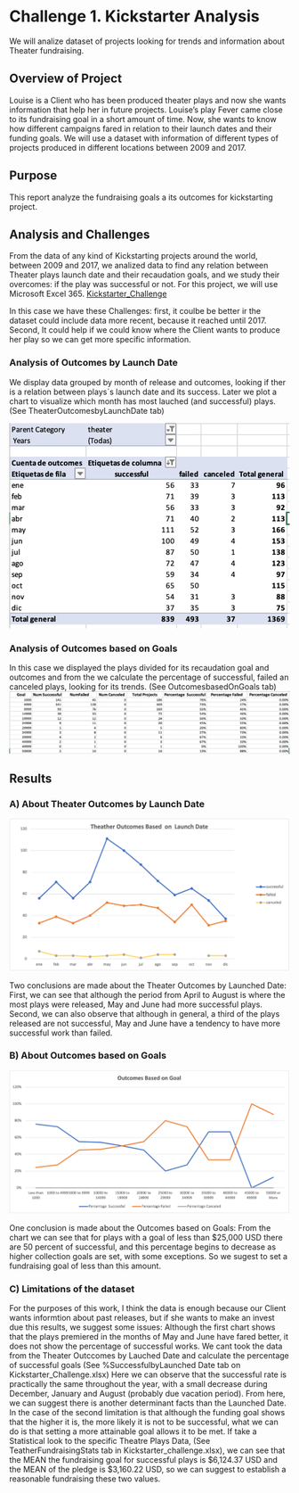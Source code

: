 # Challenge 1. Kickstarter Analysis 
We will analize dataset of projects looking for trends and information about Theater fundraising. 

## Overview of Project
Louise is a Client who has been produced  theater plays and now she wants information that help her in future projects. 
Louise’s play Fever came close to its fundraising goal in a short amount of time. Now, she wants to know how different campaigns fared in relation to their launch dates and their funding goals. We will use a dataset with information of different types of projects produced in different locations between 2009 and 2017. 

## Purpose
This report analyze the fundraising goals a its outcomes for kickstarting project.  
## Analysis and Challenges
From the data of any kind of Kickstarting projects around the world, between 2009 and 2017, we analized data to find any relation between Theater plays launch date and their recaudation goals, and we study their overcomes: if the play was successful or not. For this project, we will use Microsoft Excel 365.
[Kickstarter_Challenge](https://github.com/MariloyH/Kickstarter_analysis/blob/main/Kickstarter_Challenge.xlsx)

In this case we have these Challenges:  first, it coulbe be better ir the dataset could include data more recent, because it reached  until 2017. Second, It could help if we could know where the Client wants to produce her play so we can get more specific information. 

### Analysis of Outcomes by Launch Date
We display data grouped by month of release and outcomes, looking if ther is a relation between plays´s launch date and its success. Later we plot a chart to visualize which month has most lauched (and successful) plays. (See TheaterOutcomesbyLaunchDate tab)

![](https://github.com/MariloyH/Kickstarter_analysis/blob/main/TheatherOutcomesData.png)
### Analysis of Outcomes based on Goals
In this case we displayed the plays divided for its recaudation goal and outcomes and from the we  calculate the percentage of successful, failed  an canceled plays, looking for its trends.  (See OutcomesbasedOnGoals tab)  
![](https://github.com/MariloyH/Kickstarter_analysis/blob/main/FundraisedGoalData.png)

## Results
### A) About Theater Outcomes by Launch Date
![Theater Outcomes by Launch Date](https://github.com/MariloyH/Kickstarter_analysis/blob/main/Theather_Outcomes_vs_Launch.png)

Two conclusions are made about the Theater Outcomes by Launched Date: 
First, we can see that although the period from April to August is where the most plays were released, May and June had more successful plays.
Second, we can also observe that although in general, a third of the plays  released are not successful, May and June have a tendency to have more successful work than failed.

### B) About Outcomes based on Goals
![](https://github.com/MariloyH/Kickstarter_analysis/blob/main/Outcomes_vs_Goals.png)

One conclusion is made about the Outcomes based on Goals:
From the chart we can see that for plays with a goal of less than $25,000 USD there are 50 percent of successful, and this percentage begins to decrease as higher collection goals are set, with some exceptions. So we sugest to set a fundraising goal of less than this amount. 

### C) Limitations of the dataset
For the purposes of this work, I think the data is enough because our Client wants informtion about past releases, but if she wants to make an invest due this results, we suggest some issues: 
Although the first chart shows that the plays premiered in the months of May and June have fared better, it does not show the percentage of successful works. We cant took the data from the Theater Outccomes by Lauched Date and calculate the percentage of successful goals (See %SuccessfulbyLaunched Date tab on Kickstarter_Challenge.xlsx) Here we can observe that the successful rate is practically the same throughout the year, with a small decrease during  December, January and August (probably due vacation period). From here,  we can suggest there is another determinant facts than the Launched Date.
In the case of the second  limitation is that although the funding goal shows that the higher it is, the more likely it is not to be successful, what we can do is that setting a more attainable goal allows it to be met. If take a Statistical look to the specific Theatre Plays Data,  (See TeatherFundraisingStats tab in Kickstarter_challenge.xlsx), we can see that the MEAN  the fundraising goal for successful plays is $6,124.37 USD and the MEAN of the pledge is $3,160.22 USD, so we can suggest to establish a reasonable fundraising these two values.   




